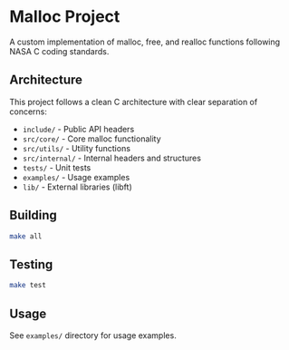 # Malloc Project

A custom implementation of malloc, free, and realloc functions following NASA C coding standards.

## Architecture

This project follows a clean C architecture with clear separation of concerns:

- `include/` - Public API headers
- `src/core/` - Core malloc functionality
- `src/utils/` - Utility functions
- `src/internal/` - Internal headers and structures
- `tests/` - Unit tests
- `examples/` - Usage examples
- `lib/` - External libraries (libft)

## Building

```bash
make all
```

## Testing

```bash
make test
```

## Usage

See `examples/` directory for usage examples.
